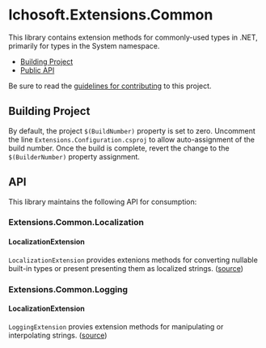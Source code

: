 # Ichosoft.Extensions.Common #
This library contains extension methods for commonly-used types in .NET, primarily for types in the System namespace. 

* [Building Project](#building-prjoject)
* [Public API](#api)

Be sure to read the [guidelines for contributing](CONTRIBUTING.md) to this project.

## Building Project ##
By default, the project `$(BuildNumber)` property is set to zero. Uncomment the line `Extensions.Configuration.csproj` to allow auto-assignment of the build number. Once the build is complete, revert the change to the `$(BuilderNumber)` property assignment.

## API ##
This library maintains the following API for consumption:

### Extensions.Common.Localization
#### LocalizationExtension  #### 
`LocalizationExtension` provides extenions methods for converting nullable built-in types 
or present presenting them as localized strings. ([source](\Extensions.Common\Localization\LocalizationExtension.cs))

###

### Extensions.Common.Logging
#### LocalizationExtension  ####
`LoggingExtension` provies extension methods for manipulating or interpolating strings. ([source](\Extensions.Common\Logging\LoggingExtension.cs))

###